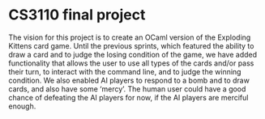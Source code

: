 # CS3110 final project

The vision for this project is to create an OCaml version of the Exploding Kittens card game. Until the previous sprints, which featured the ability to draw a card and to judge the losing condition of the game, we have added functionality that allows the user to use all types of the cards and/or pass their turn, to interact with the command line, and to judge the winning condition. We also enabled AI players to respond to a bomb and to draw cards, and also have some ‘mercy’. The human user could have a good chance of defeating the AI players for now, if the AI players are merciful enough.

